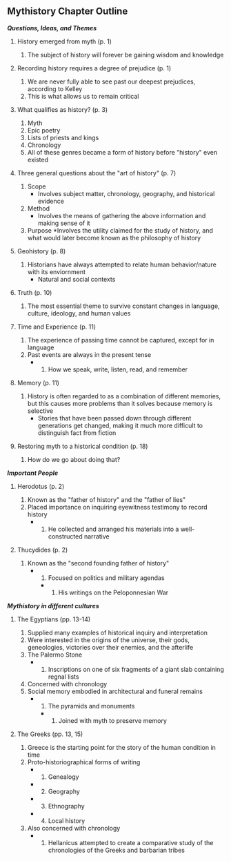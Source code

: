 ## Mythistory Chapter Outline

***Questions, Ideas, and Themes***

1. History emerged from myth (p. 1)
    1. The subject of history will forever be gaining wisdom and knowledge
    
2. Recording history requires a degree of prejudice (p. 1)
    1. We are never fully able to see past our deepest prejudices, according to Kelley
    2. This is what allows us to remain critical
    
3. What qualifies as history? (p. 3)
    1. Myth
    2. Epic poetry
    3. Lists of priests and kings
    4. Chronology 
    5. All of these genres became a form of history before "history" even existed
    
4. Three general questions about the "art of history" (p. 7)
    1. Scope
        * Involves subject matter, chronology, geography, and historical evidence
    2. Method
        * Involves the means of gathering the above information and making sense of it
    3. Purpose
        *Involves the utility claimed for the study of history, and what would later become known as the philosophy of history
        
5. Geohistory (p. 8)

    1. Historians have always attempted to relate human behavior/nature with its enviornment
        * Natural and social contexts
        
6. Truth (p. 10)
    1. The most essential theme to survive constant changes in language, culture, ideology, and human values
    
7. Time and Experience (p. 11)
    1. The experience of passing time cannot be captured, except for in language
    2. Past events are always in the present tense
        * 1. How we speak, write, listen, read, and remember
        
8. Memory (p. 11)
    1. History is often regarded to as a combination of different memories, but this causes more problems than it solves because memory is selective
        * Stories that have been passed down through different generations get changed, making it much more difficult to distinguish fact from fiction
        
9. Restoring myth to a historical condition (p. 18)
    1. How do we go about doing that?
    
***Important People***

1. Herodotus (p. 2)
    1. Known as the "father of history" and the "father of lies"
    2. Placed importance on inquiring eyewitness testimony to record history
        * 1. He collected and arranged his materials into a well-constructed narrative
        
2. Thucydides (p. 2)
    1. Known as the "second founding father of history"
        * 1. Focused on politics and military agendas
            * 1. His writings on the Peloponnesian War
        
***Mythistory in different cultures***

1. The Egyptians (pp. 13-14)
    1. Supplied many examples of historical inquiry and interpretation
    2. Were interested in the origins of the universe, their gods, geneologies, victories over their enemies, and the afterlife
    3. The Palermo Stone
        * 1. Inscriptions on one of six fragments of a giant slab containing regnal lists
    4. Concerned with chronology
    5. Social memory embodied in architectural and funeral remains
        * 1. The pyramids and monuments
            * 1. Joined with myth to preserve memory 
            
2. The Greeks (pp. 13, 15)
    1. Greece is the starting point for the story of the human condition in time
    2. Proto-historiographical forms of writing
        * 1. Genealogy
        * 2. Geography
        * 3. Ethnography 
        * 4. Local history
    3. Also concerned with chronology
        * 1. Hellanicus attempted to create a comparative study of the chronologies of the Greeks and barbarian tribes
